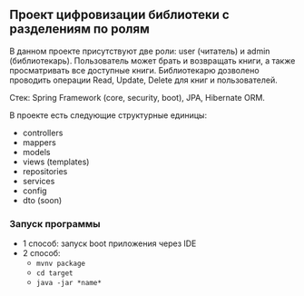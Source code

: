 ## Проект цифровизации библиотеки с разделениям по ролям

В данном проекте присутствуют две роли: user (читатель) и admin (библиотекарь). Пользователь может брать и возвращать книги, а также просматривать все доступные книги. Библиотекарю дозволено проводить операции Read, Update, Delete для книг и пользователей.


Стек:
Spring Framework (core, security, boot), JPA, Hibernate ORM.

В проекте есть следующие структурные единицы:
* controllers
* mappers
* models
* views (templates)
* repositories
* services
* config
* dto (soon)

### Запуск программы

* 1 способ: запуск boot приложения через IDE
* 2 способ:
    - ```mvnv package```
    - ```cd target```
    - ```java -jar *name*```
